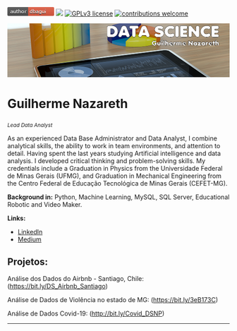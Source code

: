[![](author-dbagui-red.bmp)](https://www.linkedin.com/in/guilherme-nazareth-1a592021/) 
[![](https://img.shields.io/badge/python-3.7+-blue.svg)](https://www.python.org/downloads/release/python-365/) 
[![GPLv3 license](https://img.shields.io/badge/License-GPLv3-blue.svg)](http://perso.crans.org/besson/LICENSE.html) 
[![contributions welcome](https://img.shields.io/badge/contributions-welcome-brightgreen.svg?style=flat)](https://github.com/carlosfab/data_science/issues)



<p align="center">
  <img src="banner_ds_01.png" >
</p>

# Guilherme Nazareth
<sub>*Lead Data Analyst*</sub>

As an experienced Data Base Administrator and Data Analyst, I combine analytical skills, the ability to work in team environments, and attention to detail. Having spent the last years studying Artificial intelligence and data analysis. I developed critical thinking and problem-solving skills.
My credentials include a Graduation in Physics from the Universidade Federal de Minas Gerais (UFMG), and Graduation in Mechanical Engineering from the Centro Federal de Educação Tecnológica de Minas Gerais (CEFET-MG).

**Background in:** Python, Machine Learning, MySQL, SQL Server, Educational Robotic and Video Maker.

**Links:**
* [LinkedIn](https://www.linkedin.com/in/guilherme-nazareth/)
* [Medium](https://medium.com/@dbagui)


## Projetos:
Análise dos Dados do Airbnb - Santiago, Chile: (https://bit.ly/DS_Airbnb_Santiago)

Análise de Dados de Violência no estado de MG: (https://bit.ly/3eB173C)

Análise de Dados Covid-19: (http://bit.ly/Covid_DSNP)



---






